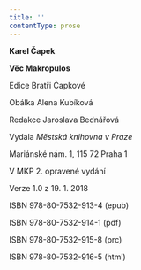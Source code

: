 ```yaml
---
title: ''
contentType: prose
---
```


**Karel Čapek**

**Věc Makropulos**

  

Edice Bratři Čapkové

  

Obálka Alena Kubíková

  

Redakce Jaroslava Bednářová

  

Vydala _Městská knihovna v Praze_

  

Mariánské nám. 1, 115 72 Praha 1

  

V MKP 2. opravené vydání

  

Verze 1.0 z 19. 1. 2018

  

ISBN 978-80-7532-913-4 (epub)

  

ISBN 978-80-7532-914-1 (pdf)

  

ISBN 978-80-7532-915-8 (prc)

  

ISBN 978-80-7532-916-5 (html)
